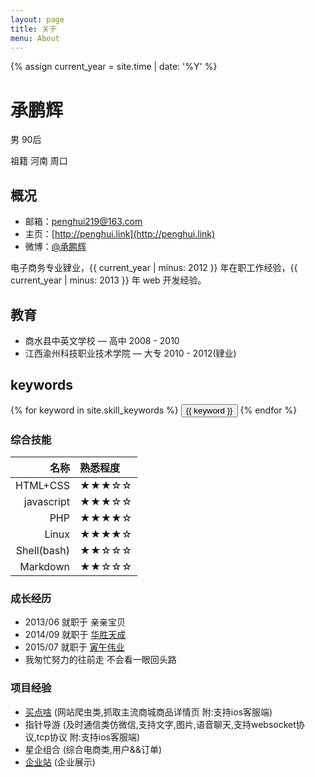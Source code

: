 ```yaml
---
layout: page
title: 关于
menu: About
---
```

{% assign current_year = site.time | date: '%Y' %}

承鹏辉
===
男 90后

祖籍 河南 周口

## 概况

- 邮箱：penghui219@163.com
- 主页：[http://penghui.link](http://penghui.link)
- 微博：[@承鹏辉](http://weibo.com/peen219)

电子商务专业肄业，{{ current_year | minus: 2012 }} 年在职工作经验，{{ current_year | minus: 2013 }} 年 web 开发经验。

## 教育

- 商水县中英文学校  — 高中 2008 - 2010
- 江西渝州科技职业技术学院 — 大专 2010 - 2012(肄业)

## keywords
<div class="btn-inline">
{% for keyword in site.skill_keywords %} <button class="btn btn-outline" type="button">{{ keyword }}</button> {% endfor %}
</div>

### 综合技能

| 名称 | 熟悉程度
|--:|:--|
| HTML+CSS | ★★★☆☆ |
| javascript | ★★★☆☆ |
| PHP | ★★★★☆ |
| Linux | ★★★★☆ |
| Shell(bash) | ★★☆☆☆ |
| Markdown | ★★☆☆☆ |



### 成长经历
* 2013/06 就职于 亲亲宝贝
* 2014/09 就职于 [华胜天成](http://www.teamsun.com.cn/)
* 2015/07 就职于 [寅午伟业](http://www.yinwuweiye.com/)
* 我匆忙努力的往前走 不会看一眼回头路

### 项目经验
* <a href='http://maidian3.com'>买点啥</a> (网站爬虫类,抓取主流商城商品详情页   附:支持ios客服端)
* 指针导游 (及时通信类仿微信,支持文字,图片,语音聊天,支持websocket协议,tcp协议 附:支持ios客服端)
* 星企组合 (综合电商类,用户&&订单)
* <a href='http://www.bjxgmh.com'>企业站</a> (企业展示)

